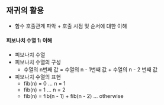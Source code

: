 ## 재귀의 활용

- 함수 호출관계 파악 + 호출 시점 및 순서에 대한 이해

#### 피보나치 수열 1: 이해

- 피보나치 수열
- 피보나치 수열의 구성
  - 수열의 n번째 값 = 수열의 n - 1번째 값 + 수열의 n - 2 번째 값
- 피보나치 수열의 표현
  - fib(n) = 0 ... n = 1
  - fib(n) = 1 ... n = 2
  - fib(n) = fib(n - 1) + fib(n - 2) ... otherwise
